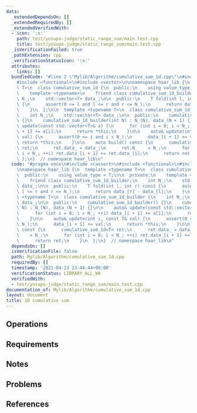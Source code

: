 ```yaml
---
data:
  _extendedDependsOn: []
  _extendedRequiredBy: []
  _extendedVerifiedWith:
  - icon: ':x:'
    path: test/yosupo-judge/static_range_sum/main.test.cpp
    title: test/yosupo-judge/static_range_sum/main.test.cpp
  _isVerificationFailed: true
  _pathExtension: cpp
  _verificationStatusIcon: ':x:'
  attributes:
    links: []
  bundledCode: "#line 2 \"Mylib/Algorithm/cumulative_sum_1d.cpp\"\n#include <cassert>\n\
    #include <functional>\n#include <vector>\n\nnamespace haar_lib {\n  template <typename\
    \ T>\n  class cumulative_sum_1d {\n  public:\n    using value_type = T;\n\n  private:\n\
    \    template <typename>\n    friend class cumulative_sum_1d_builder;\n    int\
    \ N_;\n    std::vector<T> data_;\n\n  public:\n    T fold(int l, int r) const\
    \ {\n      assert(0 <= l and l <= r and r <= N_);\n      return data_[r] - data_[l];\n\
    \    }\n  };\n\n  template <typename T>\n  class cumulative_sum_1d_builder {\n\
    \    int N_;\n    std::vector<T> data_;\n\n  public:\n    cumulative_sum_1d_builder()\
    \ {}\n    cumulative_sum_1d_builder(int N) : N_(N), data_(N + 1) {}\n\n    auto&\
    \ update(const std::vector<T>& a) {\n      for (int i = 0; i < N_; ++i) data_[i\
    \ + 1] += a[i];\n      return *this;\n    }\n\n    auto& update(int i, const T&\
    \ val) {\n      assert(0 <= i and i < N_);\n      data_[i + 1] += val;\n     \
    \ return *this;\n    }\n\n    auto build() const {\n      cumulative_sum_1d<T>\
    \ ret;\n      ret.data_ = data_;\n      ret.N_    = N_;\n      for (int i = 0;\
    \ i < N_; ++i) ret.data_[i + 1] += ret.data_[i];\n      return ret;\n    }\n \
    \ };\n}  // namespace haar_lib\n"
  code: "#pragma once\n#include <cassert>\n#include <functional>\n#include <vector>\n\
    \nnamespace haar_lib {\n  template <typename T>\n  class cumulative_sum_1d {\n\
    \  public:\n    using value_type = T;\n\n  private:\n    template <typename>\n\
    \    friend class cumulative_sum_1d_builder;\n    int N_;\n    std::vector<T>\
    \ data_;\n\n  public:\n    T fold(int l, int r) const {\n      assert(0 <= l and\
    \ l <= r and r <= N_);\n      return data_[r] - data_[l];\n    }\n  };\n\n  template\
    \ <typename T>\n  class cumulative_sum_1d_builder {\n    int N_;\n    std::vector<T>\
    \ data_;\n\n  public:\n    cumulative_sum_1d_builder() {}\n    cumulative_sum_1d_builder(int\
    \ N) : N_(N), data_(N + 1) {}\n\n    auto& update(const std::vector<T>& a) {\n\
    \      for (int i = 0; i < N_; ++i) data_[i + 1] += a[i];\n      return *this;\n\
    \    }\n\n    auto& update(int i, const T& val) {\n      assert(0 <= i and i <\
    \ N_);\n      data_[i + 1] += val;\n      return *this;\n    }\n\n    auto build()\
    \ const {\n      cumulative_sum_1d<T> ret;\n      ret.data_ = data_;\n      ret.N_\
    \    = N_;\n      for (int i = 0; i < N_; ++i) ret.data_[i + 1] += ret.data_[i];\n\
    \      return ret;\n    }\n  };\n}  // namespace haar_lib\n"
  dependsOn: []
  isVerificationFile: false
  path: Mylib/Algorithm/cumulative_sum_1d.cpp
  requiredBy: []
  timestamp: '2021-04-23 23:44:44+09:00'
  verificationStatus: LIBRARY_ALL_WA
  verifiedWith:
  - test/yosupo-judge/static_range_sum/main.test.cpp
documentation_of: Mylib/Algorithm/cumulative_sum_1d.cpp
layout: document
title: 1D cumulative sum
---
```


## Operations

## Requirements

## Notes

## Problems

## References
